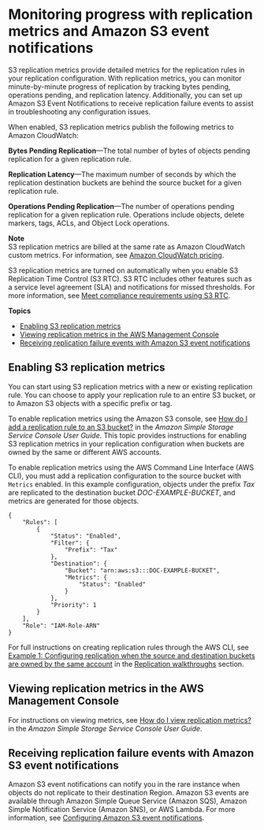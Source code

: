 # Monitoring progress with replication metrics and Amazon S3 event notifications<a name="replication-metrics"></a>

S3 replication metrics provide detailed metrics for the replication rules in your replication configuration\. With replication metrics, you can monitor minute\-by\-minute progress of replication by tracking bytes pending, operations pending, and replication latency\. Additionally, you can set up Amazon S3 Event Notifications to receive replication failure events to assist in troubleshooting any configuration issues\.

When enabled, S3 replication metrics publish the following metrics to Amazon CloudWatch:

**Bytes Pending Replication**—The total number of bytes of objects pending replication for a given replication rule\.

**Replication Latency**—The maximum number of seconds by which the replication destination buckets are behind the source bucket for a given replication rule\.

**Operations Pending Replication**—The number of operations pending replication for a given replication rule\. Operations include objects, delete markers, tags, ACLs, and Object Lock operations\.

**Note**  
S3 replication metrics are billed at the same rate as Amazon CloudWatch custom metrics\. For information, see [Amazon CloudWatch pricing](https://aws.amazon.com/cloudwatch/pricing/)\.

S3 replication metrics are turned on automatically when you enable S3 Replication Time Control \(S3 RTC\)\. S3 RTC includes other features such as a service level agreement \(SLA\) and notifications for missed thresholds\. For more information, see [Meet compliance requirements using S3 RTC](https://docs.aws.amazon.com/AmazonS3/latest/dev/replication-time-control.html)\.

**Topics**
+ [Enabling S3 replication metrics](#enabling-replication-metrics)
+ [Viewing replication metrics in the AWS Management Console](#viewing-replication-metrics)
+ [Receiving replication failure events with Amazon S3 event notifications](#replication-metrics-events)

## Enabling S3 replication metrics<a name="enabling-replication-metrics"></a>

You can start using S3 replication metrics with a new or existing replication rule\. You can choose to apply your replication rule to an entire S3 bucket, or to Amazon S3 objects with a specific prefix or tag\.

To enable replication metrics using the Amazon S3 console, see [How do I add a replication rule to an S3 bucket?](https://docs.aws.amazon.com/AmazonS3/latest/user-guide/enable-replication.html) in the *Amazon Simple Storage Service Console User Guide*\. This topic provides instructions for enabling S3 replication metrics in your replication configuration when buckets are owned by the same or different AWS accounts\.

To enable replication metrics using the AWS Command Line Interface \(AWS CLI\), you must add a replication configuration to the source bucket with `Metrics` enabled\. In this example configuration, objects under the prefix *Tax* are replicated to the destination bucket *DOC\-EXAMPLE\-BUCKET*, and metrics are generated for those objects\.

```
{
    "Rules": [
        {
            "Status": "Enabled",
            "Filter": {
                "Prefix": "Tax"
            },
            "Destination": {
                "Bucket": "arn:aws:s3:::DOC-EXAMPLE-BUCKET",
                "Metrics": {
                    "Status": "Enabled"
                }
            },
            "Priority": 1
        }
    ],
    "Role": "IAM-Role-ARN"
}
```

For full instructions on creating replication rules through the AWS CLI, see [Example 1: Configuring replication when the source and destination buckets are owned by the same account](https://docs.aws.amazon.com/AmazonS3/latest/dev/replication-walkthrough1.html) in the [Replication walkthroughs](https://docs.aws.amazon.com/AmazonS3/latest/dev/replication-example-walkthroughs.html) section\.

## Viewing replication metrics in the AWS Management Console<a name="viewing-replication-metrics"></a>

For instructions on viewing metrics, see [How do I view replication metrics?](https://docs.aws.amazon.com/AmazonS3/latest/user-guide/replication-metrics.html) in the *Amazon Simple Storage Service Console User Guide*\.

## Receiving replication failure events with Amazon S3 event notifications<a name="replication-metrics-events"></a>

Amazon S3 event notifications can notify you in the rare instance when objects do not replicate to their destination Region\. Amazon S3 events are available through Amazon Simple Queue Service \(Amazon SQS\), Amazon Simple Notification Service \(Amazon SNS\), or AWS Lambda\. For more information, see [Configuring Amazon S3 event notifications](https://docs.aws.amazon.com/AmazonS3/latest/dev/NotificationHowTo.html)\.